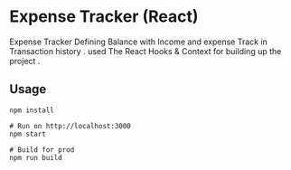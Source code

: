 # Expense Tracker (React)

Expense Tracker Defining Balance with Income and expense Track in 
Transaction history .
used The React Hooks & Context for building up the project .

## Usage
```
npm install

# Run on http://localhost:3000
npm start

# Build for prod
npm run build
```

